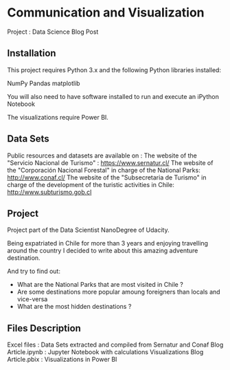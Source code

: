 # Communication and Visualization

Project : Data Science Blog Post

## Installation

This project requires Python 3.x and the following Python libraries installed:

NumPy
Pandas
matplotlib

You will also need to have software installed to run and execute an iPython Notebook

The visualizations require Power BI.

## Data Sets
Public resources and datasets are available on :
The website of the "Servicio Nacional de Turismo" : https://www.sernatur.cl/
The website of the "Corporación Nacional Forestal" in charge of the National Parks: http://www.conaf.cl/
The website of the "Subsecretaria de Turismo" in charge of the development of the turistic activities in Chile: http://www.subturismo.gob.cl

## Project

Project part of the Data Scientist NanoDegree of Udacity.

Being expatriated in Chile for more than 3 years and enjoying travelling around the country I decided to write about this amazing adventure destination.

And try to find out:

- What are the National Parks that are most visited in Chile ?
- Are some destinations more popular amoung foreigners than locals and vice-versa
- What are the most hidden destinations ?

## Files Description

Excel files : Data Sets extracted and compiled from Sernatur and Conaf
Blog Article.ipynb : Jupyter Notebook with calculations
Visualizations Blog Article.pbix : Visualizations in Power BI
